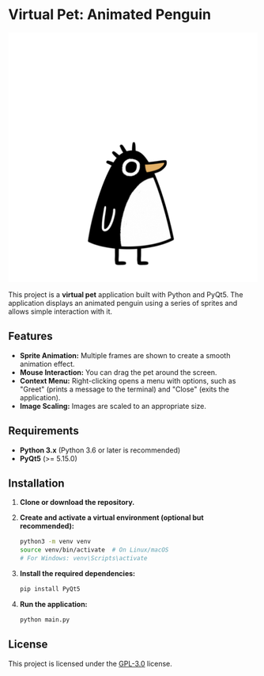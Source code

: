 # Virtual Pet: Animated Penguin

![Penguin](/images/penguin_idle_01.png)

This project is a **virtual pet** application built with Python and PyQt5. The application displays an animated penguin using a series of sprites and allows simple interaction with it.

## Features

- **Sprite Animation:** Multiple frames are shown to create a smooth animation effect.
- **Mouse Interaction:** You can drag the pet around the screen.
- **Context Menu:** Right-clicking opens a menu with options, such as "Greet" (prints a message to the terminal) and "Close" (exits the application).
- **Image Scaling:** Images are scaled to an appropriate size.

## Requirements

- **Python 3.x** (Python 3.6 or later is recommended)
- **PyQt5** (>= 5.15.0)

## Installation

1. **Clone or download the repository.**

2. **Create and activate a virtual environment (optional but recommended):**

   ```bash
   python3 -m venv venv
   source venv/bin/activate  # On Linux/macOS
   # For Windows: venv\Scripts\activate
   ```

3. **Install the required dependencies:**

   ```bash
   pip install PyQt5
   ```

4. **Run the application:**

   ```bash
   python main.py
   ```

## License

This project is licensed under the [GPL-3.0](LICENSE) license.
